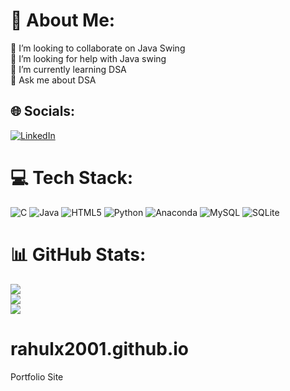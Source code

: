 
# 💫 About Me:
👯 I’m looking to collaborate on Java Swing<br>🤝 I’m looking for help with Java swing<br>🌱 I’m currently learning DSA<br>💬 Ask me about DSA


## 🌐 Socials:
[![LinkedIn](https://img.shields.io/badge/LinkedIn-%230077B5.svg?logo=linkedin&logoColor=white)](https://linkedin.com/in/https://www.linkedin.com/in/rahul-kumar-singh-8906b8232) 

# 💻 Tech Stack:
![C](https://img.shields.io/badge/c-%2300599C.svg?style=for-the-badge&logo=c&logoColor=white) ![Java](https://img.shields.io/badge/java-%23ED8B00.svg?style=for-the-badge&logo=java&logoColor=white) ![HTML5](https://img.shields.io/badge/html5-%23E34F26.svg?style=for-the-badge&logo=html5&logoColor=white) ![Python](https://img.shields.io/badge/python-3670A0?style=for-the-badge&logo=python&logoColor=ffdd54) ![Anaconda](https://img.shields.io/badge/Anaconda-%2344A833.svg?style=for-the-badge&logo=anaconda&logoColor=white) ![MySQL](https://img.shields.io/badge/mysql-%2300f.svg?style=for-the-badge&logo=mysql&logoColor=white) ![SQLite](https://img.shields.io/badge/sqlite-%2307405e.svg?style=for-the-badge&logo=sqlite&logoColor=white)
# 📊 GitHub Stats:
![](https://github-readme-stats.vercel.app/api?username=rahulx2001.github.io&theme=dark&hide_border=false&include_all_commits=false&count_private=false)<br/>
![](https://github-readme-streak-stats.herokuapp.com/?user=rahulx2001.github.io&theme=dark&hide_border=false)<br/>
![](https://github-readme-stats.vercel.app/api/top-langs/?username=rahulx2001.github.io&theme=dark&hide_border=false&include_all_commits=false&count_private=false&layout=compact)

# rahulx2001.github.io
Portfolio Site
